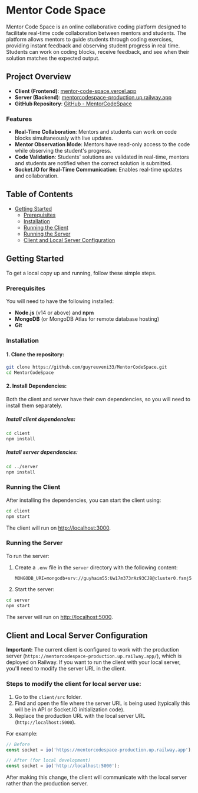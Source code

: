 # Mentor Code Space

Mentor Code Space is an online collaborative coding platform designed to facilitate real-time code collaboration between mentors and students. The platform allows mentors to guide students through coding exercises, providing instant feedback and observing student progress in real time. Students can work on coding blocks, receive feedback, and see when their solution matches the expected output.

## Project Overview

- **Client (Frontend)**: [mentor-code-space.vercel.app](https://mentor-code-space.vercel.app)
- **Server (Backend)**: [mentorcodespace-production.up.railway.app](https://mentorcodespace-production.up.railway.app)
- **GitHub Repository**: [GitHub - MentorCodeSpace](https://github.com/guyreuveni33/MentorCodeSpace.git)

### Features

- **Real-Time Collaboration**: Mentors and students can work on code blocks simultaneously with live updates.
- **Mentor Observation Mode**: Mentors have read-only access to the code while observing the student's progress.
- **Code Validation**: Students' solutions are validated in real-time, mentors and students are notified when the correct solution is submitted.
- **Socket.IO for Real-Time Communication**: Enables real-time updates and collaboration.

## Table of Contents

- [Getting Started](#getting-started)
  - [Prerequisites](#prerequisites)
  - [Installation](#installation)
  - [Running the Client](#running-the-client)
  - [Running the Server](#running-the-server)
  - [Client and Local Server Configuration](#client-and-local-server-configuration)
 
## Getting Started

To get a local copy up and running, follow these simple steps.

### Prerequisites

You will need to have the following installed:

- **Node.js** (v14 or above) and **npm**
- **MongoDB** (or MongoDB Atlas for remote database hosting)
- **Git**

### Installation

#### 1. Clone the repository:

```bash
git clone https://github.com/guyreuveni33/MentorCodeSpace.git
cd MentorCodeSpace
```

#### 2. Install Dependencies:

Both the client and server have their own dependencies, so you will need to install them separately.

##### Install client dependencies:

```bash
cd client
npm install
```

##### Install server dependencies:

```bash
cd ../server
npm install
```

### Running the Client

After installing the dependencies, you can start the client using:

```bash
cd client
npm start
```

The client will run on [http://localhost:3000](http://localhost:3000).

### Running the Server

To run the server:

1. Create a `.env` file in the `server` directory with the following content:

   ```
   MONGODB_URI=mongodb+srv://guyhaim55:Uw17m373rAz93CJ8@cluster0.fsmj5.mongodb.net/
   ```

2. Start the server:

```bash
cd server
npm start
```

The server will run on [http://localhost:5000](http://localhost:5000).

## Client and Local Server Configuration

**Important:** The current client is configured to work with the production server (`https://mentorcodespace-production.up.railway.app/`), which is deployed on Railway. If you want to run the client with your local server, you'll need to modify the server URL in the client.

### Steps to modify the client for local server use:

1. Go to the `client/src` folder.
2. Find and open the file where the server URL is being used (typically this will be in API or Socket.IO initialization code).
3. Replace the production URL with the local server URL (`http://localhost:5000`).

For example:

```javascript
// Before
const socket = io('https://mentorcodespace-production.up.railway.app');

// After (for local development)
const socket = io('http://localhost:5000');
```

After making this change, the client will communicate with the local server rather than the production server.
